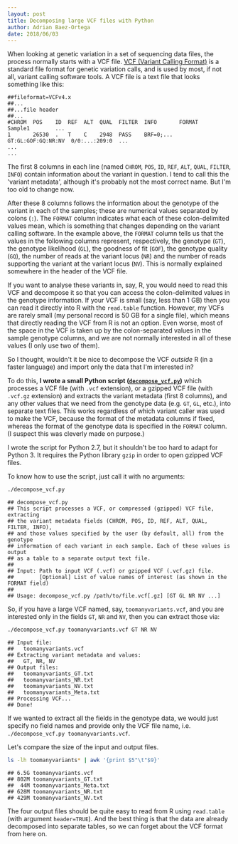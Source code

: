 ```yaml
---
layout: post
title: Decomposing large VCF files with Python
author: Adrian Baez-Ortega
date: 2018/06/03
---
```



When looking at genetic variation in a set of sequencing data files, the process normally starts with a VCF file. [VCF (Variant Calling Format)](https://samtools.github.io/hts-specs/VCFv4.2.pdf) is a standard file format for genetic variation calls, and is used by most, if not all, variant calling software tools. A VCF file is a text file that looks something like this:

    ##fileformat=VCFv4.x
    ##...
    ##...file header
    ##...
    #CHROM  POS    ID  REF  ALT  QUAL  FILTER  INFO       FORMAT              Sample1        ...
    1       26530  .   T    C    2948  PASS    BRF=0;...  GT:GL:GOF:GQ:NR:NV  0/0:...:209:0  ...
    ...
    ...

The first 8 columns in each line (named `CHROM`, `POS`, `ID`, `REF`, `ALT`, `QUAL`, `FILTER`, `INFO`) contain information about the variant in question. I tend to call this the 'variant metadata', although it's probably not the most correct name. But I'm too old to change now. 

After these 8 columns follows the information about the genotype of the variant in each of the samples; these are numerical values separated by colons (`:`). The `FORMAT` column indicates what each of these colon-delimited values mean, which is something that changes depending on the variant calling software. In the example above, the `FORMAT` column tells us that the values in the following columns represent, respectively, the genotype (`GT`), the genotype likelihood (`GL`), the goodness of fit (`GOF`), the genotype quality (`GQ`), the number of reads at the variant locus (`NR`) and the number of reads supporting the variant at the variant locus (`NV`). This is normally explained somewhere in the header of the VCF file.

If you want to analyse these variants in, say, R, you would need to read this VCF and decompose it so that you can access the colon-delimited values in the genotype information. If your VCF is small (say, less than 1 GB) then you can read it directly into R with the `read.table` function. However, my VCFs are rarely small (my personal record is 50 GB for a single file), which means that directly reading the VCF from R is not an option. Even worse, most of the space in the VCF is taken up by the colon-separated values in the sample genotype columns, and we are not normally interested in all of these values (I only use two of them). 

So I thought, wouldn't it be nice to decompose the VCF _outside_ R (in a faster language) and import only the data that I'm interested in?

To do this, __I wrote a small Python script ([`decompose_vcf.py`](https://github.com/baezortega/misc/blob/master/decompose_vcf.py))__ which processes a VCF file (with `.vcf` extension), or a gzipped VCF file (with `.vcf.gz` extension) and extracts the variant metadata (first 8 columns), and any other values that we need from the genotype data (e.g. `GT`, `GL`, etc.), into separate text files. This works regardless of which variant caller was used to make the VCF, because the format of the metadata columns if fixed, whereas the format of the genotype data is specified in the `FORMAT` column. (I suspect this was cleverly made on purpose.)

I wrote the script for Python 2.7, but it shouldn't be too hard to adapt for Python 3. It requires the Python library `gzip` in order to open gzipped VCF files.

To know how to use the script, just call it with no arguments:

``` sh
./decompose_vcf.py
```

    ## decompose_vcf.py
    ## This script processes a VCF, or compressed (gzipped) VCF file, extracting
    ## the variant metadata fields (CHROM, POS, ID, REF, ALT, QUAL, FILTER, INFO),
    ## and those values specified by the user (by default, all) from the genotype
    ## information of each variant in each sample. Each of these values is output
    ## as a table to a separate output text file.
    ##
    ## Input: Path to input VCF (.vcf) or gzipped VCF (.vcf.gz) file.
    ##        [Optional] List of value names of interest (as shown in the FORMAT field)
    ##
    ## Usage: decompose_vcf.py /path/to/file.vcf[.gz] [GT GL NR NV ...]

So, if you have a large VCF named, say, `toomanyvariants.vcf`, and you are interested only in the fields `GT`, `NR` and `NV`, then you can extract those via:

``` sh
./decompose_vcf.py toomanyvariants.vcf GT NR NV
```

    ## Input file:
    ##   toomanyvariants.vcf
    ## Extracting variant metadata and values:
    ##   GT, NR, NV
    ## Output files:
    ##   toomanyvariants_GT.txt
    ##   toomanyvariants_NR.txt
    ##   toomanyvariants_NV.txt
    ##   toomanyvariants_Meta.txt
    ## Processing VCF...
    ## Done!

If we wanted to extract all the fields in the genotype data, we would just specify no field names and provide only the VCF file name, i.e. `./decompose_vcf.py toomanyvariants.vcf`.

Let's compare the size of the input and output files.

``` sh
ls -lh toomanyvariants* | awk '{print $5"\t"$9}'
```

    ## 6.5G	toomanyvariants.vcf
    ## 802M	toomanyvariants_GT.txt
    ##  44M	toomanyvariants_Meta.txt
    ## 628M	toomanyvariants_NR.txt
    ## 429M	toomanyvariants_NV.txt

The four output files should be quite easy to read from R using `read.table` (with argument `header=TRUE`). And the best thing is that the data are already decomposed into separate tables, so we can forget about the VCF format from here on.

